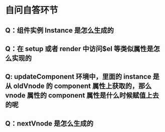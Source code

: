 # 自问自答环节

## Q：组件实例 Instance 是怎么生成的

## Q：在 setup 或者 render 中访问$el 等类似属性是怎么实现的

## Q: updateComponent 环境中，里面的 instance 是从 oldVnode 的 component 属性上获取的，那么 vnode 属性的 component 属性是什么时候赋值上去的呢

## Q：nextVnode 是怎么生成的